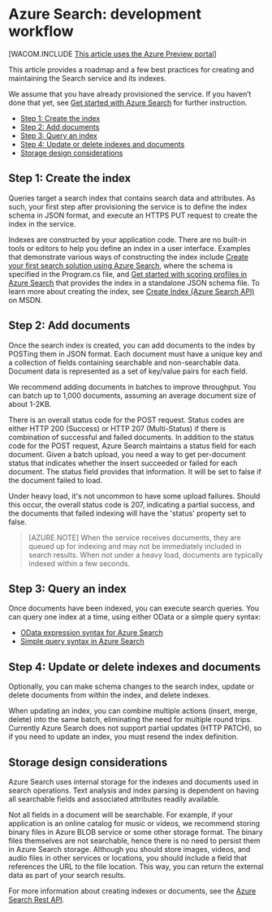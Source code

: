 <properties pageTitle="Search Service: workflow for developers" description="Search Service: workflow for developers" services="search" documentationCenter="" authors="HeidiSteen" manager="mblythe" editor=""/>

<tags ms.service="search" ms.devlang="rest-api" ms.workload="search" ms.topic="article" ms.tgt_pltfrm="na" ms.date="01/16/2015" ms.author="heidist"/>

# Azure Search: development workflow

[WACOM.INCLUDE [This article uses the Azure Preview portal](../includes/preview-portal-note.md)]

This article provides a roadmap and a few best practices for creating and maintaining the Search service and its indexes. 

We assume that you have already provisioned the service. If you haven’t done that yet, see [Get started with Azure Search](../search-get-started/) for further instruction.

+ [Step 1: Create the index](#sub-1)
+ [Step 2: Add documents](#sub-2)
+ [Step 3: Query an index](#sub-3)
+ [Step 4: Update or delete indexes and documents](#sub-4)
+ [Storage design considerations](#sub-5)


<h2 id="sub-1">Step 1: Create the index</h2>

Queries target a search index that contains search data and attributes. As such, your first step after provisioning the service is to define the index schema in JSON format, and execute an HTTPS PUT request to create the index in the service. 

Indexes are constructed by your application code. There are no built-in tools or editors to help you define an index in a user interface. Examples that demonstrate various ways of constructing the index include [Create your first search solution using Azure Search](../search-create-first-solution/), where the schema is specified in the Program.cs file, and [Get started with scoring profiles in Azure Search](../search-get-started-scoring-profiles) that provides the index in a standalone JSON schema file. To learn more about creating the index, see [Create Index (Azure Search API)](http://msdn.microsoft.com/en-us/library/dn798941.aspx) on MSDN.

<h2 id="sub-2">Step 2: Add documents</h2>

Once the search index is created, you can add documents to the index by POSTing them in JSON format. Each document must have a unique key and a collection of fields containing searchable and non-searchable data. Document data is represented as a set of key/value pairs for each field.

We recommend adding documents in batches to improve throughput. You can batch up to 1,000 documents, assuming an average document size of about 1-2KB.

There is an overall status code for the POST request. Status codes are either HTTP 200 (Success) or HTTP 207 (Multi-Status) if there is combination of successful and failed documents. In addition to the status code for the POST request, Azure Search maintains a status field for each document. Given a batch upload, you need a way to get per-document status that indicates whether the insert succeeded or failed for each document. The status field provides that information. It will be set to false if the document failed to load.

Under heavy load, it's not uncommon to have some upload failures. Should this occur, the overall status code is 207, indicating a partial success, and the documents that failed indexing will have the 'status' property set to false.

> [AZURE.NOTE] When the service receives documents, they are queued up for indexing and may not be immediately included in search results. When not under a heavy load, documents are typically indexed within a few seconds.


<h2 id="sub-3">Step 3: Query an index</h2>

Once documents have been indexed, you can execute search queries. You can query one index at a time, using either OData or a simple query syntax:

+	[OData expression syntax for Azure Search](http://msdn.microsoft.com/en-us/library/dn798921.aspx)
+	[Simple query syntax in Azure Search](http://msdn.microsoft.com/en-us/library/dn798920.aspx)

<h2 id="sub-4">Step 4: Update or delete indexes and documents</h2>

Optionally, you can make schema changes to the search index, update or delete documents from within the index, and delete indexes.

When updating an index, you can combine multiple actions (insert, merge, delete) into the same batch, eliminating the need for multiple round trips. Currently Azure Search does not support partial updates (HTTP PATCH), so if you need to update an index, you must resend the index definition.

<h2 id="sub-5">Storage design considerations</h2>

Azure Search uses internal storage for the indexes and documents used in search operations. Text analysis and index parsing is dependent on having all searchable fields and associated attributes readily available.

Not all fields in a document will be searchable. For example, if your application is an online catalog for music or videos, we recommend storing binary files in Azure BLOB service or some other storage format. The binary files themselves are not searchable, hence there is no need to persist them in Azure Search storage. Although you should store images, videos, and audio files in other services or locations, you should include a field that references the URL to the file location. This way, you can return the external data as part of your search results. 

For more information about creating indexes or documents, see the [Azure Search Rest API](http://msdn.microsoft.com/en-us/library/dn798935.aspx).


<!--Anchors-->
[Step 1: Create the index]: #sub-1
[Step 2: Add documents]: #sub-2
[Step 3: Query an index]: #sub-3
[Step 4: Update or delete indexes and documents]: #sub-4
[Choosing a document store]: #sub-5


<!--Image references-->

<!--Link references-->
[Get started with Azure Search]: ../search-get-started/
[Manage your search service on Microsoft Azure]: ../search-manage/
[Create your first search solution using Azure Search]: ../search-create-first-solution/

